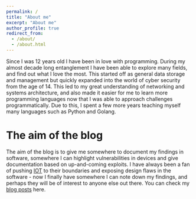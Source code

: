 ```yaml
---
permalink: /
title: "About me"
excerpt: "About me"
author_profile: true
redirect_from: 
  - /about/
  - /about.html
---
```

Since I was 12 years old I have been in love with programming. During my almost decade long entanglement I have been able to explore many fields, and find out what I love the most. This started off as general data storage and management but quickly expanded into the world of cyber security from the age of 14. This led to my great understanding of networking and systems architecture, and also made it easier for me to learn more programming languages now that I was able to approach challenges programmatically. Due to this, I spent a few more years teaching myself many languages such as Python and Golang.

The aim of the blog
======
The aim of the blog is to give me somewhere to document my findings in software, somewhere I can highlight vulnerabilities in devices and give documentation based on up-and-coming exploits. I have always been a fan of pushing [IOT](https://en.wikipedia.org/wiki/Internet_of_things) to their boundaries and exposing design flaws in the software - now I finally have somewhere I can note down my findings, and perhaps they will be of interest to anyone else out there. You can check my [blog posts](/year-archive) here.
